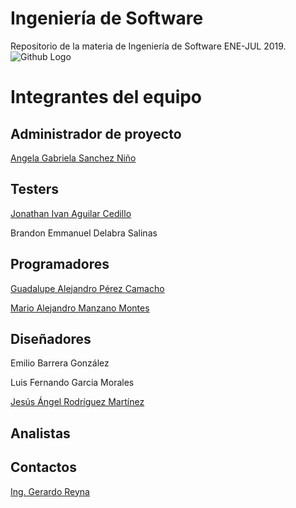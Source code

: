 ﻿# Ingeniería de Software
Repositorio de la materia de Ingeniería de Software ENE-JUL 2019.
![Github Logo](https://cataas.com/cat/says/welcome)

# Integrantes del equipo

## Administrador de proyecto
[Angela Gabriela Sanchez Niño](https://github.com/a-sanchez)

## Testers
[Jonathan Ivan Aguilar Cedillo](https://github.com/Jonathan-aguilar)

Brandon Emmanuel Delabra Salinas

## Programadores
[Guadalupe Alejandro Pérez Camacho](https://github.com/alejandro-00)

[Mario Alejandro Manzano Montes](https://github.com/mariomanza)

## Diseñadores
Emilio Barrera González

Luis Fernando Garcia Morales

[Jesús Ángel Rodríguez Martínez](https://github.com/martinez-angel)

## Analistas

## Contactos
[Ing. Gerardo Reyna](greyna@uadec.edu.mx)
